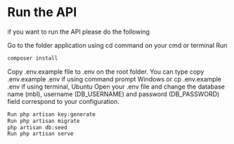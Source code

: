 # Run the API
if you want to run the API please do the following


Go to the folder application using cd command on your cmd or terminal
Run 
```bash
composer install
```

Copy .env.example file to .env on the root folder. You can type copy .env.example .env if using command prompt Windows or cp .env.example .env if using terminal, Ubuntu
Open your .env file and change the database name (mbl), username (DB_USERNAME) and password (DB_PASSWORD) field correspond to your configuration.

```bash
Run php artisan key:generate
Run php artisan migrate
php artisan db:seed
Run php artisan serve
```

